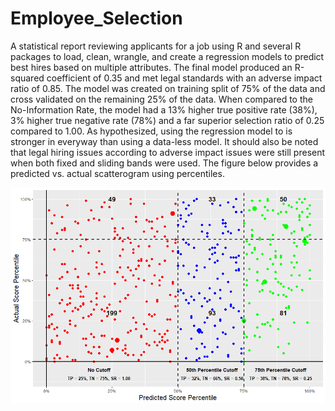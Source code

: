 # Employee_Selection
A statistical report reviewing applicants for a job using R and several R packages to load, clean, wrangle, and create a regression models to predict best hires based on multiple attributes. The final model produced an R-squared coefficient of 0.35 and met legal standards with an adverse impact ratio of 0.85. The model was created on training split of 75% of the data and cross validated on the remaining 25% of the data. When compared to the No-Information Rate, the model had a 13% higher true positive rate (38%), 3% higher true negative rate (78%) and a far superior selection ratio of 0.25 compared to 1.00. As hypothesized, using the regression model to is stronger in everyway than using a data-less model. It should also be noted that legal hiring issues according to adverse impact issues were still present when both fixed and sliding bands were used. The figure below provides a predicted vs. actual scatterogram using percentiles.

![image](https://github.com/Jwychor/Employee_Selection/blob/master/Expectancy%20Scatterogram.png)
